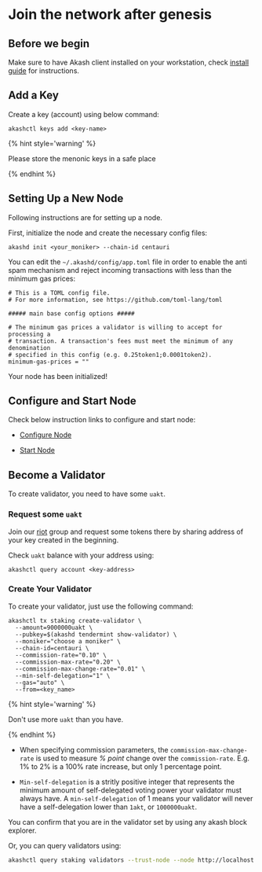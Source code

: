 # Join the network after genesis

## Before we begin

Make sure to have Akash client installed on your workstation, check [install guide](/guides/install.md) for instructions.

## Add a Key

Create a key (account) using below command:

```
akashctl keys add <key-name>
```

{% hint style='warning' %}

Please store the menonic keys in a safe place

{% endhint %}

## Setting Up a New Node

Following instructions are for setting up a node.

First, initialize the node and create the necessary config files:

```
akashd init <your_moniker> --chain-id centauri
```

You can edit the `~/.akashd/config/app.toml` file in order to enable the anti spam mechanism and reject incoming transactions with less than the minimum gas prices:

```
# This is a TOML config file.
# For more information, see https://github.com/toml-lang/toml

##### main base config options #####

# The minimum gas prices a validator is willing to accept for processing a
# transaction. A transaction's fees must meet the minimum of any denomination
# specified in this config (e.g. 0.25token1;0.0001token2).
minimum-gas-prices = ""
```

Your node has been initialized!

## Configure and Start Node

Check below instruction links to configure and start node:

* [Configure Node](/akashian/phase1.md#configure-node)

* [Start Node](/akashian/phase1.md#start-your-node)

## Become a Validator

To create validator, you need to have some `uakt`.

### Request some `uakt`

Join our [riot](https://riot.im/app/#/room/#akashnet:matrix.org) group and request some tokens there by sharing address of your key created in the beginning.

Check `uakt` balance with your address using:

```
akashctl query account <key-address>
```

### Create Your Validator

To create your validator, just use the following command:

```
akashctl tx staking create-validator \
  --amount=9000000uakt \
  --pubkey=$(akashd tendermint show-validator) \
  --moniker="choose a moniker" \
  --chain-id=centauri \
  --commission-rate="0.10" \
  --commission-max-rate="0.20" \
  --commission-max-change-rate="0.01" \
  --min-self-delegation="1" \
  --gas="auto" \
  --from=<key_name>
```

{% hint style='warning' %}

Don't use more `uakt` than you have.

{% endhint %}

* When specifying commission parameters, the `commission-max-change-rate` is used to measure *% point* change over the `commission-rate`. E.g. 1% to 2% is a 100% rate increase, but only 1 percentage point.

* `Min-self-delegation` is a stritly positive integer that represents the minimum amount of self-delegated voting power your validator must always have. A `min-self-delegation` of 1 means your validator will never have a self-delegation lower than `1akt`, or `1000000uakt`.

You can confirm that you are in the validator set by using any akash block explorer.

Or, you can query validators using:

```sh
akashctl query staking validators --trust-node --node http://localhost:26657 --chain-id centauri -o json | jq '.[] | select(.jailed==false) | {operator_address, jailed, status, moniker:.description.moniker}'
```